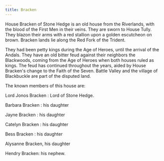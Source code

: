 ```yaml
---
title: Bracken
---
```


House Bracken of Stone Hedge is an old house from the Riverlands, with the blood of the First Men in their veins. They are sworn to House Tully. They blazon their arms with a red stallion upon a golden escutcheon on brown. Bracken lands lie along the Red Fork of the Trident.

They had been petty kings during the Age of Heroes, until the arrival of the Andals. They have an old bitter feud against their neighbors the Blackwoods, coming from the Age of Heroes when both houses ruled as kings. The feud has continued throughout the years, aided by House Bracken's change to the Faith of the Seven. Battle Valley and the village of Blackbuckle are part of the disputed land.

The known members of this house are:

Lord Jonos Bracken : Lord of Stone Hedge.

Barbara Bracken : his daughter

Jayne Bracken : his daughter

Catelyn Bracken : his daughter

Bess Bracken : his daughter

Alysanne Bracken, his daughter

Hendry Bracken: his nephew. 


